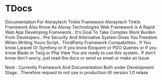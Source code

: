 # TDocs
Documentation For Aloraytech Tinkle Framework
Aloraytech Tinkle Framework Also Know As Aloray Technologies Web Framework is A Rapid Web App Developing Framework..
It's Goal To Take Complex Work Burden From Developers..
Pre Security And Alternative System Gives You Freedom When Writing Yours Script..
ThirdParty Framework Compabilities..
If You know Laravel Or Symfony    or If you know Eloquent or PDO Queries  or  If you know Blade or Twig or Php View
You are ready to use this system.. 
If don't know don't worry, just read the docs
or send us email 
or make an Issue

Note : Currently Framework And Documentation Both under Development Stage.. 
Therefore request to not use in production till version 1.0 relase
